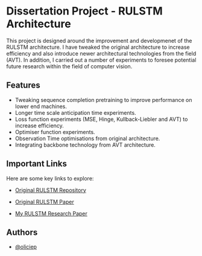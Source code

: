 # Dissertation Project - RULSTM Architecture

This project is designed around the improvement and developmenet of the RULSTM architecture. I have tweaked the original architecture to increase efficiency and also introduce newer architectural technologies from the field (AVT). In addition, I carried out a number of experiments to foresee potential future research within the field of computer vision.


## Features

- Tweaking sequence completion pretraining to improve performance on lower end machines.
- Longer time scale anticipation time experiments.
- Loss function experiments (MSE, Hinge, Kullback-Liebler and AVT) to increase efficiency.
- Optimiser function experiments.
- Observation Time optimisations from original architecture.
- Integrating backbone technology from AVT architecture.

## Important Links
Here are some key links to explore:
 - [Original RULSTM Repository](https://github.com/fpv-iplab/rulstm)

-  [Original RULSTM Paper](https://openaccess.thecvf.com/content_ICCV_2019/papers/Furnari_What_Would_You_Expect_Anticipating_Egocentric_Actions_With_Rolling-Unrolling_LSTMs_ICCV_2019_paper.pdf)
 - [My RULSTM Research Paper](https://docdro.id/Ps0rh2f)


## Authors

- [@oliciep](https://www.github.com/oliciep)

